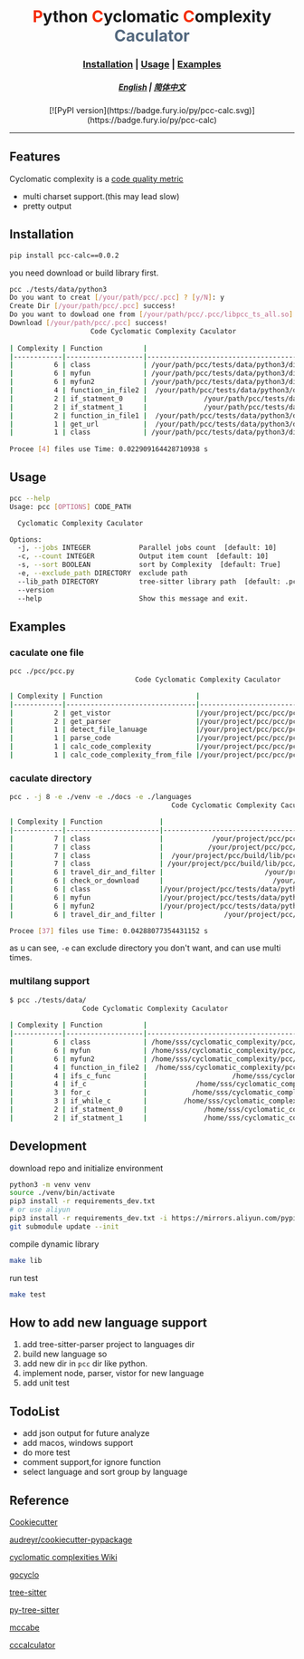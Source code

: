 <div align="center">
    <h1><span style="color:#F42C04;">P</span>ython <span style="color:#F42C04;">C</span>yclomatic <span style="color:#F42C04;">C</span>omplexity <span style="color:#53687E;">Caculator</span></h1>
    <h3>
        <a href="#Installation">Installation</a>
        <span> | </span>
        <a href="#Usage">Usage</a>
        <span> | </span>
        <a href="#Examples">Examples</a>
    </h3>
    <h5>
        <a href="./README.md">English</a>
        <span> | </span>
        <a href="./docs/README.zh-CN.md">简体中文</a>
    </h5>
    [![PyPI version](https://badge.fury.io/py/pcc-calc.svg)](https://badge.fury.io/py/pcc-calc)
</div>


***


## Features

Cyclomatic complexity is a [code quality metric](https://en.wikipedia.org/wiki/Software_metric)

- multi charset support.(this may lead slow)
- pretty output


## Installation

```bash
pip install pcc-calc==0.0.2
```

you need download or build library first.

```bash
pcc ./tests/data/python3 
Do you want to creat [/your/path/pcc/.pcc] ? [y/N]: y
Create Dir [/your/path/pcc/.pcc] success!
Do you want to dowload one from [/your/path/pcc/.pcc/libpcc_ts_all.so] ? [y/N]: y
Download [/your/path/pcc/.pcc] success!
                    Code Cyclomatic Complexity Caculator                                       
                                                                                                                 
| Complexity | Function          |                                                    File |
|------------|-------------------|---------------------------------------------------------|
|          6 | class             | /your/path/pcc/tests/data/python3/directory/class.py:15 |
|          6 | myfun             | /your/path/pcc/tests/data/python3/directory/class.py:32 |
|          6 | myfun2            | /your/path/pcc/tests/data/python3/directory/class.py:52 |
|          4 | function_in_file2 |  /your/path/pcc/tests/data/python3/directory/file2.py:1 |
|          2 | if_statment_0     |              /your/path/pcc/tests/data/python3/ifs.py:2 |
|          2 | if_statment_1     |              /your/path/pcc/tests/data/python3/ifs.py:8 |
|          2 | function_in_file1 |  /your/path/pcc/tests/data/python3/directory/file1.py:1 |
|          1 | get_url           |  /your/path/pcc/tests/data/python3/directory/class.py:7 |
|          1 | class             | /your/path/pcc/tests/data/python3/directory/class.py:12 |
                                                                                                                 
Procee [4] files use Time: 0.022909164428710938 s
```


## Usage

```bash
pcc --help
Usage: pcc [OPTIONS] CODE_PATH

  Cyclomatic Complexity Caculator

Options:
  -j, --jobs INTEGER            Parallel jobs count  [default: 10]
  -c, --count INTEGER           Output item count  [default: 10]
  -s, --sort BOOLEAN            sort by Complexity  [default: True]
  -e, --exclude_path DIRECTORY  exclude path
  --lib_path DIRECTORY          tree-sitter library path  [default: .pcc/]
  --version
  --help                        Show this message and exit.
```


## Examples

### caculate one file

```bash
pcc ./pcc/pcc.py
                               Code Cyclomatic Complexity Caculator

| Complexity | Function                       |                           File |
|------------|--------------------------------|--------------------------------|
|          2 | get_vistor                     |/your/project/pcc/pcc/pcc.py:19 |
|          2 | get_parser                     |/your/project/pcc/pcc/pcc.py:26 |
|          1 | detect_file_lanuage            |/your/project/pcc/pcc/pcc.py:14 |
|          1 | parse_code                     |/your/project/pcc/pcc/pcc.py:33 |
|          1 | calc_code_complexity           |/your/project/pcc/pcc/pcc.py:37 |
|          1 | calc_code_complexity_from_file |/your/project/pcc/pcc/pcc.py:49 |
```

### caculate directory

```bash
pcc . -j 8 -e ./venv -e ./docs -e ./languages
                                        Code Cyclomatic Complexity Caculator

| Complexity | Function              |                                                      File |
|------------|-----------------------|-----------------------------------------------------------|
|          7 | class                 |            /your/project/pcc/pcc/python/vistor_impl.py:94 |
|          7 | class                 |           /your/project/pcc/pcc/python/vistor_impl.py:117 |
|          7 | class                 |  /your/project/pcc/build/lib/pcc/python/vistor_impl.py:94 |
|          7 | class                 | /your/project/pcc/build/lib/pcc/python/vistor_impl.py:117 |
|          6 | travel_dir_and_filter |                         /your/project/pcc/pcc/utils.py:33 |
|          6 | check_or_download     |                           /your/project/pcc/pcc/cli.py:38 |
|          6 | class                 |/your/project/pcc/tests/data/python3/directory/class.py:15 |
|          6 | myfun                 |/your/project/pcc/tests/data/python3/directory/class.py:32 |
|          6 | myfun2                |/your/project/pcc/tests/data/python3/directory/class.py:52 |
|          6 | travel_dir_and_filter |               /your/project/pcc/build/lib/pcc/utils.py:33 |

Procee [37] files use Time: 0.04288077354431152 s
```

as u can see, `-e` can exclude directory you don't want, and can use multi times.

### multilang support

```bash
$ pcc ./tests/data/       
                  Code Cyclomatic Complexity Caculator                                       
                                                                                                                 
| Complexity | Function          |                                                                         File |
|------------|-------------------|------------------------------------------------------------------------------|
|          6 | class             | /home/sss/cyclomatic_complexity/pcc/tests/data/python3/directory/class.py:15 |
|          6 | myfun             | /home/sss/cyclomatic_complexity/pcc/tests/data/python3/directory/class.py:32 |
|          6 | myfun2            | /home/sss/cyclomatic_complexity/pcc/tests/data/python3/directory/class.py:52 |
|          4 | function_in_file2 |  /home/sss/cyclomatic_complexity/pcc/tests/data/python3/directory/file2.py:1 |
|          4 | ifs_c_func        |                     /home/sss/cyclomatic_complexity/pcc/tests/data/c/ifs.c:1 |
|          4 | if_c              |            /home/sss/cyclomatic_complexity/pcc/tests/data/c/directory/if.c:1 |
|          3 | for_c             |           /home/sss/cyclomatic_complexity/pcc/tests/data/c/directory/for.c:1 |
|          3 | if_while_c        |         /home/sss/cyclomatic_complexity/pcc/tests/data/c/directory/while.c:1 |
|          2 | if_statment_0     |              /home/sss/cyclomatic_complexity/pcc/tests/data/python3/ifs.py:2 |
|          2 | if_statment_1     |              /home/sss/cyclomatic_complexity/pcc/tests/data/python3/ifs.py:8 |
```

## Development

download repo and initialize environment

```bash
python3 -m venv venv
source ./venv/bin/activate
pip3 install -r requirements_dev.txt
# or use aliyun
pip3 install -r requirements_dev.txt -i https://mirrors.aliyun.com/pypi/simple/
git submodule update --init
```

compile dynamic library

```bash
make lib
```

run test

```bash
make test
```


## How to add new language support

1. add tree-sitter-parser project to languages dir
2. build new language so
3. add new dir in `pcc` dir like python.
4. implement node, parser, vistor for new language
5. add unit test

## TodoList

- add json output for future analyze
- add macos, windows support
- do more test
- comment support,for ignore function
- select language and sort group by language

## Reference

[Cookiecutter](https://github.com/audreyr/cookiecutter)  

[audreyr/cookiecutter-pypackage](https://github.com/audreyr/cookiecutter-pypackage)

[cyclomatic complexities Wiki](https://en.wikipedia.org/wiki/Cyclomatic_complexity)

[gocyclo](https://github.com/fzipp/gocyclo)

[tree-sitter](https://github.com/tree-sitter/tree-sitter)

[py-tree-sitter](https://github.com/tree-sitter/py-tree-sitter)

[mccabe](https://github.com/PyCQA/mccabe)

[cccalculator](https://github.com/xiaomizhou/cccalculator)



